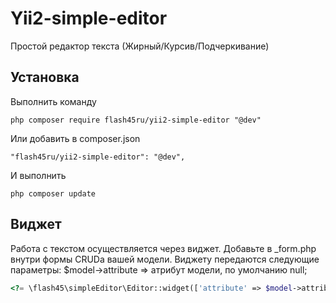 Yii2-simple-editor
==========
Простой редактор текста (Жирный/Курсив/Подчеркивание)

Установка
---------------------------------
Выполнить команду

```
php composer require flash45ru/yii2-simple-editor "@dev"
```

Или добавить в composer.json

```
"flash45ru/yii2-simple-editor": "@dev",
```

И выполнить

```
php composer update
```

Виджет
---------------------------------
Работа с текстом осуществляется через виджет. 
Добавьте в _form.php внутри формы CRUDа вашей модели.
Виджету передаются следующие параметры:
$model->attribute => атрибут модели, по умолчанию null;

```php
<?= \flash45\simpleEditor\Editor::widget(['attribute' => $model->attribute]); ?>
```
